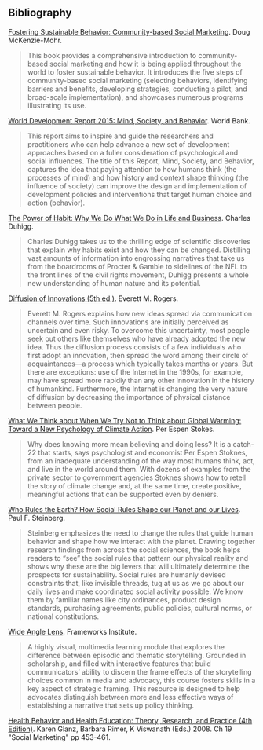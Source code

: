 ## Bibliography

[Fostering Sustainable Behavior: Community-based Social Marketing][1]. Doug McKenzie-Mohr.
> This book provides a comprehensive introduction to community-based social marketing and how it is being applied throughout the world to foster sustainable behavior. It introduces the five steps of community-based social marketing (selecting behaviors, identifying barriers and benefits, developing strategies, conducting a pilot, and broad-scale implementation), and showcases numerous programs illustrating its use.

[World Development Report 2015: Mind, Society, and Behavior][2]. World Bank.
> This report aims to inspire and guide the researchers and practitioners who can help advance a new set of development approaches based on a fuller consideration of psychological and social influences. The title of this Report, Mind, Society, and Behavior, captures the idea that paying attention to how humans think (the processes of mind) and how history and context shape thinking (the influence of society) can improve the design and implementation of development policies and interventions that target human choice and action (behavior). 

[The Power of Habit: Why We Do What We Do in Life and Business][3]. Charles Duhigg.
> Charles Duhigg takes us to the thrilling edge of scientific discoveries that explain why habits exist and how they can be changed. Distilling vast amounts of information into engrossing narratives that take us from the boardrooms of Procter & Gamble to sidelines of the NFL to the front lines of the civil rights movement, Duhigg presents a whole new understanding of human nature and its potential.

[Diffusion of Innovations (5th ed.)][4]. Everett M. Rogers.
> Everett M. Rogers explains how new ideas spread via communication channels over time. Such innovations are initially perceived as uncertain and even risky. To overcome this uncertainty, most people seek out others like themselves who have already adopted the new idea. Thus the diffusion process consists of a few individuals who first adopt an innovation, then spread the word among their circle of acquaintances—a process which typically takes months or years. But there are exceptions: use of the Internet in the 1990s, for example, may have spread more rapidly than any other innovation in the history of humankind. Furthermore, the Internet is changing the very nature of diffusion by decreasing the importance of physical distance between people.

[What We Think about When We Try Not to Think about Global Warming: Toward a New Psychology of Climate Action][7]. Per Espen Stokes.

> Why does knowing more mean believing and doing less? It is a catch-22 that starts, says psychologist and economist Per Espen Stoknes, from an inadequate understanding of the way most humans think, act, and live in the world around them. With dozens of examples from the private sector to government agencies Stoknes shows how to retell the story of climate change and, at the same time, create positive, meaningful actions that can be supported even by deniers.

[Who Rules the Earth? How Social Rules Shape our Planet and our Lives][6]. Paul F. Steinberg.

> Steinberg emphasizes the need to change the rules that guide human behavior and shape how we interact with the planet. Drawing together research findings from across the social sciences, the book helps readers to “see” the social rules that pattern our physical reality and shows why these are the big levers that will ultimately determine the prospects for sustainability. Social rules are humanly devised constraints that, like invisible threads, tug at us as we go about our daily lives and make coordinated social activity possible. We know them by familiar names like city ordinances, product design standards, purchasing agreements, public policies, cultural norms, or national constitutions.

[Wide Angle Lens][5]. Frameworks Institute.
> A highly visual, multimedia learning module that explores the difference between episodic and thematic storytelling. Grounded in scholarship, and filled with interactive features that build communicators’ ability to discern the frame effects of the storytelling choices common in media and advocacy, this course fosters skills in a key aspect of strategic framing. This resource is designed to help advocates distinguish between more and less effective ways of establishing a narrative that sets up policy thinking.

[Health Behavior and Health Education: Theory, Research, and Practice (4th Edition)][8]. Karen Glanz, Barbara Rimer, K Viswanath (Eds.) 2008. Ch 19 "Social Marketing" pp 453-461.

[1]:http://www.cbsm.com/pages/guide/preface/
[2]:http://www.worldbank.org/en/publication/wdr2015
[3]:http://charlesduhigg.com/the-power-of-habit/
[4]:http://books.simonandschuster.com/Diffusion-of-Innovations-5th-Edition/Everett-M-Rogers/9780743222099
[5]:http://www.frameworksinstitute.org/storytelling.html
[6]:http://www.paulsteinberg.org/books/
[7]:http://www.rainydaybooks.com/book/9781603585835
[8]:http://www.wiley.com/WileyCDA/WileyTitle/productCd-0787996149.html
